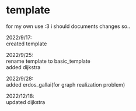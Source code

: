 # template

for my own use :3  i should documents changes so..

2022/9/17:  
created template

2022/9/25:  
rename template to basic_template  
added dijkstra  
           
2022/9/28:  
added erdos_gallai(for graph realization problem)  
  
2022/12/18:  
updated dijkstra
